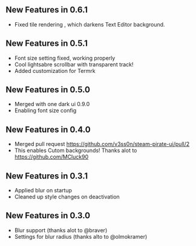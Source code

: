 ## New Features in 0.6.1
- Fixed tile rendering , which darkens Text Editor background.

## New Features in 0.5.1
- Font size setting fixed, working properly
- Cool lightsabre scrollbar with transparent track!
- Added customization for Termrk

## New Features in 0.5.0
- Merged with one dark ui 0.9.0
- Enabling font size config

## New Features in 0.4.0
- Merged pull request  https://github.com/v3ss0n/steam-pirate-ui/pull/2
- This enables Cutom backgrounds! Thanks alot to https://github.com/MCluck90

## New Features in 0.3.1
- Applied blur on startup
- Cleaned up style changes on deactivation

## New Features in 0.3.0

- Blur support
(thanks alot to @braver)
- Settings for blur radius
(thanks alto to @olmokramer)
